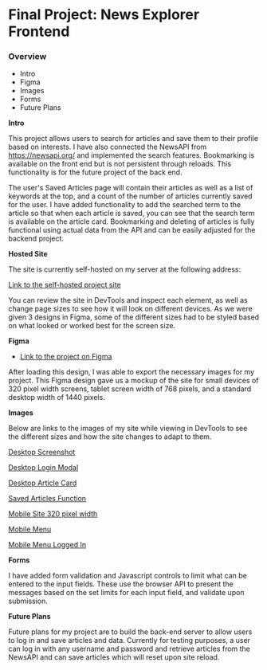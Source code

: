 # Final Project: News Explorer Frontend

### Overview

- Intro
- Figma
- Images
- Forms
- Future Plans

**Intro**

This project allows users to search for articles and save them to their profile based on interests. I have also connected the NewsAPI from https://newsapi.org/ and implemented the search features. Bookmarking is available on the front end but is not persistent through reloads. This functionality is for the future project of the back end.

The user's Saved Articles page will contain their articles as well as a list of keywords at the top, and a count of the number of articles currently saved for the user. I have added functionality to add the searched term to the article so that when each article is saved, you can see that the search term is available on the article card. Bookmarking and deleting of articles is fully functional using actual data from the API and can be easily adjusted for the backend project.

**Hosted Site**

The site is currently self-hosted on my server at the following address:

[Link to the self-hosted project site](http://news-explorer.infy.uk)

You can review the site in DevTools and inspect each element, as well as change page sizes to see how it will look on different devices. As we were given 3 designs in Figma, some of the different sizes had to be styled based on what looked or worked best for the screen size.

**Figma**

- [Link to the project on Figma](https://www.figma.com/file/3ottwMEhlBt95Dbn8dw1NH/Your-Final-Project?type=design&node-id=0-1&mode=design&t=oyzC3t94nnIJJuPY-0)

After loading this design, I was able to export the necessary images for my project. This Figma design gave us a mockup of the site for small devices of 320 pixel width screens, tablet screen width of 768 pixels, and a standard desktop width of 1440 pixels.

**Images**

Below are links to the images of my site while viewing in DevTools to see the different sizes and how the site changes to adapt to them.

[Desktop Screenshot](./Readme/Desktop.png)

[Desktop Login Modal](./Readme/LoginModal.png)

[Desktop Article Card](./Readme/ArticleCard.png)

[Saved Articles Function](./Readme/SavedArticles.png)

[Mobile Site 320 pixel width](./Readme/MobileSite.png)

[Mobile Menu](./Readme/MobileMenu.png)

[Mobile Menu Logged In](./Readme/MobileMenuLoggedIn.png)

**Forms**

I have added form validation and Javascript controls to limit what can be entered to the input fields. These use the browser API to present the messages based on the set limits for each input field, and validate upon submission.

**Future Plans**

Future plans for my project are to build the back-end server to allow users to log in and save articles and data. Currently for testing purposes, a user can log in with any username and password and retrieve articles from the NewsAPI and can save articles which will reset upon site reload.

